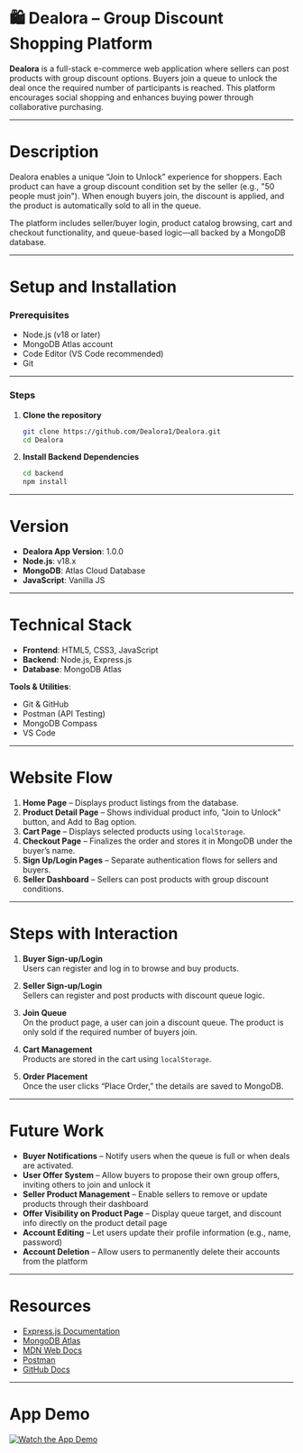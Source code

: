 # 🛍️ Dealora – Group Discount Shopping Platform

**Dealora** is a full-stack e-commerce web application where sellers can post products with group discount options. Buyers join a queue to unlock the deal once the required number of participants is reached. This platform encourages social shopping and enhances buying power through collaborative purchasing.

---

# Description

Dealora enables a unique “Join to Unlock” experience for shoppers. Each product can have a group discount condition set by the seller (e.g., "50 people must join"). When enough buyers join, the discount is applied, and the product is automatically sold to all in the queue.

The platform includes seller/buyer login, product catalog browsing, cart and checkout functionality, and queue-based logic—all backed by a MongoDB database.

---

# Setup and Installation

### Prerequisites

- Node.js (v18 or later)
- MongoDB Atlas account
- Code Editor (VS Code recommended)
- Git

---

### Steps

1. **Clone the repository**  
   ```bash
   git clone https://github.com/Dealora1/Dealora.git
   cd Dealora

2. **Install Backend Dependencies**  
   ```bash
   cd backend
   npm install

---
#  Version

- **Dealora App Version**: 1.0.0  
- **Node.js**: v18.x  
- **MongoDB**: Atlas Cloud Database  
- **JavaScript**: Vanilla JS

---

#  Technical Stack

- **Frontend**: HTML5, CSS3, JavaScript  
- **Backend**: Node.js, Express.js  
- **Database**: MongoDB Atlas  

**Tools & Utilities**:
- Git & GitHub  
- Postman (API Testing)  
- MongoDB Compass  
- VS Code

---

#  Website Flow

1. **Home Page** – Displays product listings from the database.  
2. **Product Detail Page** – Shows individual product info, "Join to Unlock" button, and Add to Bag option.  
3. **Cart Page** – Displays selected products using `localStorage`.  
4. **Checkout Page** – Finalizes the order and stores it in MongoDB under the buyer’s name.  
5. **Sign Up/Login Pages** – Separate authentication flows for sellers and buyers.  
6. **Seller Dashboard** – Sellers can post products with group discount conditions.

---

#  Steps with Interaction

1. **Buyer Sign-up/Login**  
   Users can register and log in to browse and buy products.

2. **Seller Sign-up/Login**  
   Sellers can register and post products with discount queue logic.

3. **Join Queue**  
   On the product page, a user can join a discount queue. The product is only sold if the required number of buyers join.

4. **Cart Management**  
   Products are stored in the cart using `localStorage`.

5. **Order Placement**  
   Once the user clicks “Place Order,” the details are saved to MongoDB.

---

#  Future Work

- **Buyer Notifications** – Notify users when the queue is full or when deals are activated.
- **User Offer System** – Allow buyers to propose their own group offers, inviting others to join and unlock it
- **Seller Product Management** – Enable sellers to remove or update products through their dashboard
- **Offer Visibility on Product Page** – Display queue target, and discount info directly on the product detail page
- **Account Editing** – Let users update their profile information (e.g., name, password)
- **Account Deletion** – Allow users to permanently delete their accounts from the platform
---

#  Resources

- [Express.js Documentation](https://expressjs.com/)  
- [MongoDB Atlas](https://www.mongodb.com/cloud/atlas)  
- [MDN Web Docs](https://developer.mozilla.org/)  
- [Postman](https://www.postman.com/)  
- [GitHub Docs](https://docs.github.com/)

---


#  App Demo

[![Watch the App Demo](https://github.com/user-attachments/assets/aa356ca4-2740-4d1c-bb91-8cf21627df9e)](https://github.com/Dealora1/Dealora/blob/main/App-Demo.Mp4.mp4)

